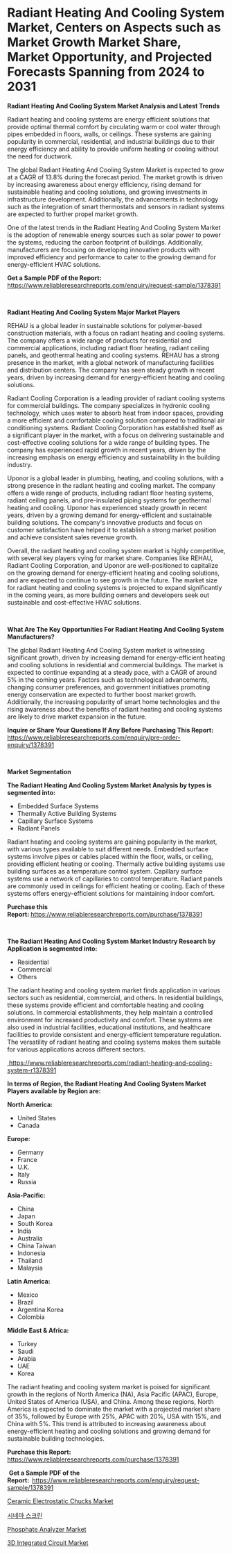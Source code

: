 <p><h1>Radiant Heating And Cooling System Market, Centers on Aspects such as Market Growth Market Share, Market Opportunity, and Projected Forecasts Spanning from 2024 to 2031</h1></p><p><strong>Radiant Heating And Cooling System Market Analysis and Latest Trends</strong></p>
<p><p>Radiant heating and cooling systems are energy efficient solutions that provide optimal thermal comfort by circulating warm or cool water through pipes embedded in floors, walls, or ceilings. These systems are gaining popularity in commercial, residential, and industrial buildings due to their energy efficiency and ability to provide uniform heating or cooling without the need for ductwork.</p><p>The global Radiant Heating And Cooling System Market is expected to grow at a CAGR of 13.8% during the forecast period. The market growth is driven by increasing awareness about energy efficiency, rising demand for sustainable heating and cooling solutions, and growing investments in infrastructure development. Additionally, the advancements in technology such as the integration of smart thermostats and sensors in radiant systems are expected to further propel market growth.</p><p>One of the latest trends in the Radiant Heating And Cooling System Market is the adoption of renewable energy sources such as solar power to power the systems, reducing the carbon footprint of buildings. Additionally, manufacturers are focusing on developing innovative products with improved efficiency and performance to cater to the growing demand for energy-efficient HVAC solutions.</p></p>
<p><strong>Get a Sample PDF of the Report:&nbsp;</strong> <a href="https://www.reliableresearchreports.com/enquiry/request-sample/1378391">https://www.reliableresearchreports.com/enquiry/request-sample/1378391</a></p>
<p>&nbsp;</p>
<p><strong>Radiant Heating And Cooling System Major Market Players</strong></p>
<p><p>REHAU is a global leader in sustainable solutions for polymer-based construction materials, with a focus on radiant heating and cooling systems. The company offers a wide range of products for residential and commercial applications, including radiant floor heating, radiant ceiling panels, and geothermal heating and cooling systems. REHAU has a strong presence in the market, with a global network of manufacturing facilities and distribution centers. The company has seen steady growth in recent years, driven by increasing demand for energy-efficient heating and cooling solutions.</p><p>Radiant Cooling Corporation is a leading provider of radiant cooling systems for commercial buildings. The company specializes in hydronic cooling technology, which uses water to absorb heat from indoor spaces, providing a more efficient and comfortable cooling solution compared to traditional air conditioning systems. Radiant Cooling Corporation has established itself as a significant player in the market, with a focus on delivering sustainable and cost-effective cooling solutions for a wide range of building types. The company has experienced rapid growth in recent years, driven by the increasing emphasis on energy efficiency and sustainability in the building industry.</p><p>Uponor is a global leader in plumbing, heating, and cooling solutions, with a strong presence in the radiant heating and cooling market. The company offers a wide range of products, including radiant floor heating systems, radiant ceiling panels, and pre-insulated piping systems for geothermal heating and cooling. Uponor has experienced steady growth in recent years, driven by a growing demand for energy-efficient and sustainable building solutions. The company's innovative products and focus on customer satisfaction have helped it to establish a strong market position and achieve consistent sales revenue growth.</p><p>Overall, the radiant heating and cooling system market is highly competitive, with several key players vying for market share. Companies like REHAU, Radiant Cooling Corporation, and Uponor are well-positioned to capitalize on the growing demand for energy-efficient heating and cooling solutions, and are expected to continue to see growth in the future. The market size for radiant heating and cooling systems is projected to expand significantly in the coming years, as more building owners and developers seek out sustainable and cost-effective HVAC solutions.</p></p>
<p>&nbsp;</p>
<p><strong>What Are The Key Opportunities For Radiant Heating And Cooling System Manufacturers?</strong></p>
<p><p>The global Radiant Heating And Cooling System market is witnessing significant growth, driven by increasing demand for energy-efficient heating and cooling solutions in residential and commercial buildings. The market is expected to continue expanding at a steady pace, with a CAGR of around 5% in the coming years. Factors such as technological advancements, changing consumer preferences, and government initiatives promoting energy conservation are expected to further boost market growth. Additionally, the increasing popularity of smart home technologies and the rising awareness about the benefits of radiant heating and cooling systems are likely to drive market expansion in the future.</p></p>
<p><strong>Inquire or Share Your Questions If Any Before Purchasing This Report:</strong> <a href="https://www.reliableresearchreports.com/enquiry/pre-order-enquiry/1378391">https://www.reliableresearchreports.com/enquiry/pre-order-enquiry/1378391</a></p>
<p>&nbsp;</p>
<p><strong>Market Segmentation</strong></p>
<p><strong>The Radiant Heating And Cooling System Market Analysis by types is segmented into:</strong></p>
<p><ul><li>Embedded Surface Systems</li><li>Thermally Active Building Systems</li><li>Capillary Surface Systems</li><li>Radiant Panels</li></ul></p>
<p><p>Radiant heating and cooling systems are gaining popularity in the market, with various types available to suit different needs. Embedded surface systems involve pipes or cables placed within the floor, walls, or ceiling, providing efficient heating or cooling. Thermally active building systems use building surfaces as a temperature control system. Capillary surface systems use a network of capillaries to control temperature. Radiant panels are commonly used in ceilings for efficient heating or cooling. Each of these systems offers energy-efficient solutions for maintaining indoor comfort.</p></p>
<p><strong>Purchase this Report:&nbsp;</strong><a href="https://www.reliableresearchreports.com/purchase/1378391">https://www.reliableresearchreports.com/purchase/1378391</a></p>
<p>&nbsp;</p>
<p><strong>The Radiant Heating And Cooling System Market Industry Research by Application is segmented into:</strong></p>
<p><ul><li>Residential</li><li>Commercial</li><li>Others</li></ul></p>
<p><p>The radiant heating and cooling system market finds application in various sectors such as residential, commercial, and others. In residential buildings, these systems provide efficient and comfortable heating and cooling solutions. In commercial establishments, they help maintain a controlled environment for increased productivity and comfort. These systems are also used in industrial facilities, educational institutions, and healthcare facilities to provide consistent and energy-efficient temperature regulation. The versatility of radiant heating and cooling systems makes them suitable for various applications across different sectors.</p></p>
<p><a href="https://www.reliableresearchreports.com/radiant-heating-and-cooling-system-r1378391">&nbsp;https://www.reliableresearchreports.com/radiant-heating-and-cooling-system-r1378391</a></p>
<p><strong>In terms of Region, the Radiant Heating And Cooling System Market Players available by Region are:</strong></p>
<p>
    <p> <strong> North America: </strong>
        <ul>
            <li>United States</li>
            <li>Canada</li>
        </ul>
        </p> 
    <p> <strong> Europe: </strong>
        <ul>
            <li>Germany</li>
            <li>France</li>
            <li>U.K.</li>
            <li>Italy</li>
            <li>Russia</li>
        </ul>
        </p> 
    <p> <strong> Asia-Pacific: </strong>
        <ul>
            <li>China</li>
            <li>Japan</li>
            <li>South Korea</li>
            <li>India</li>
            <li>Australia</li>
            <li>China Taiwan</li>
            <li>Indonesia</li>
            <li>Thailand</li>
            <li>Malaysia</li>
        </ul>
        </p> 
    <p> <strong> Latin America: </strong>
        <ul>
            <li>Mexico</li>
            <li>Brazil</li>
            <li>Argentina Korea</li>
            <li>Colombia</li>
        </ul>
        </p> 
    <p> <strong> Middle East & Africa: </strong>
        <ul>
            <li>Turkey</li>
            <li>Saudi</li>
            <li>Arabia</li>
            <li>UAE</li>
            <li>Korea</li>
        </ul>
    </p>
    </p>
<p><p>The radiant heating and cooling system market is poised for significant growth in the regions of North America (NA), Asia Pacific (APAC), Europe, United States of America (USA), and China. Among these regions, North America is expected to dominate the market with a projected market share of 35%, followed by Europe with 25%, APAC with 20%, USA with 15%, and China with 5%. This trend is attributed to increasing awareness about energy-efficient heating and cooling solutions and growing demand for sustainable building technologies.</p></p>
<p><strong>Purchase this Report: </strong><a href="https://www.reliableresearchreports.com/purchase/1378391">https://www.reliableresearchreports.com/purchase/1378391</a></p>
<p>&nbsp;<strong>Get a Sample PDF of the Report:&nbsp;&nbsp;</strong><a href="https://www.reliableresearchreports.com/enquiry/request-sample/1378391">https://www.reliableresearchreports.com/enquiry/request-sample/1378391</a></p>
<p><strong></strong></p>
<p><p><a href="https://www.linkedin.com/pulse/ceramic-electrostatic-chucks-market-size-trends-growth-cwiee?trackingId=iL5cH68SSi%2BIWMgC70Ao0Q%3D%3D">Ceramic Electrostatic Chucks Market</a></p><p><a href="https://medium.com/@leonidasalazar756/%EC%98%81%ED%99%94%EA%B4%80-%EC%8A%A4%ED%81%AC%EB%A6%B0-%EC%8B%9C%EC%9E%A5%EC%9D%80-%EC%8B%9C%EC%9E%A5-%EC%A0%90%EC%9C%A0%EC%9C%A8-%ED%81%AC%EA%B8%B0-%EB%B0%8F-2031%EB%85%84%EA%B9%8C%EC%A7%80%EC%9D%98-%EC%98%88%EC%83%81-%EC%98%88%EC%B8%A1%EC%97%90-%EC%B4%88%EC%A0%90%EC%9D%84-%EB%A7%9E%EC%B6%A5%EB%8B%88%EB%8B%A4-e0d29b33861d">시네마 스크린</a></p><p><a href="https://github.com/JameTravis/Market-Research-Report-List-4/blob/main/phosphate-analyzer-market.md">Phosphate Analyzer Market</a></p><p><a href="https://www.linkedin.com/pulse/global-3d-integrated-circuit-market-size-trends-insights-nopff?trackingId=YhcOIBgtPDIgov2oLehP6w%3D%3D">3D Integrated Circuit Market</a></p></p>